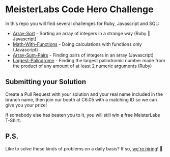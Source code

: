 # MeisterLabs Code Hero Challenge

In this repo you will find several challenges for Ruby, Javascript and SQL:

- [Array-Sort](./array-sort) - Sorting an array of integers in a strange way (Ruby || Javascript)
- [Math-With-Functions](./javascript/math-with-functions) - Doing calculations with functions only (Javascript)
- [Array-Sum-Pairs](./javascript/array-sum-pairs) - Finding pairs of integers in an array (Javascript)
- [Largest-Palindrome](./ruby/largest-palindrome) - Finding the largest palindromic number made from the product of any amount of at least 2 numeric arguments (Ruby)

## Submitting your Solution

Create a Pull Request with your solution and your real name included in the branch name, then join our booth at C6.05 with a matching ID so we can give you your prize!

If somebody else has beaten you to it, you will still win a free MeisterLabs T-Shirt.

## P.S.

Like to solve these kinds of problems on a daily basis? If so, [we're hiring](https://www.mindmeister.com/jobs)! :rocket:
